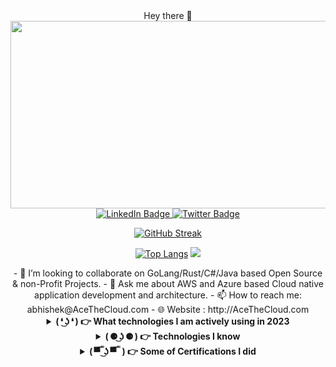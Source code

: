 

<div align="center">
  <div>Hey there 👋 <div>
  <img src="https://media.giphy.com/media/dWesBcTLavkZuG35MI/giphy.gif" width="600" height="300"/>
  <div id="badges">
   <a href="https://www.linkedin.com/in/enterprise-cloud-architect">
     <img src="https://img.shields.io/badge/LinkedIn-blue?style=for-the-badge&logo=linkedin&logoColor=white" alt="LinkedIn Badge"/>
   </a>
   <a href="https://twitter.com/AbhiForTweeting">
     <img src="https://img.shields.io/badge/Twitter-blue?style=for-the-badge&logo=twitter&logoColor=white" alt="Twitter Badge"/>
   </a>
 </div>
</div>

  
[![GitHub Streak](http://github-readme-streak-stats.herokuapp.com?user=abhiongithub&theme=dark&background=000000)](https://git.io/streak-stats)

[![Top Langs](https://github-readme-stats.vercel.app/api/top-langs/?username=abhiongithub&layout=compact)](https://github.com/abhiongithub/github-readme-stats)
<picture>
<source 
  srcset="https://github-readme-stats.vercel.app/api?username=abhiongithub&show_icons=true&theme=dark"
  media="(prefers-color-scheme: dark)"
/>
<source
  srcset="https://github-readme-stats.vercel.app/api?username=abhiongithub&show_icons=true"
  media="(prefers-color-scheme: light), (prefers-color-scheme: no-preference)"
/>
<img src="https://github-readme-stats.vercel.app/api?username=abhiongithub&show_icons=true" />
</picture>
</div>

<div>
- 👯 I’m looking to collaborate on GoLang/Rust/C#/Java based Open Source & non-Profit Projects.
- 💬 Ask me about AWS and Azure based Cloud native application development and architecture.
- 📫 How to reach me: abhishek@AceTheCloud.com
- 🌐 Website : http://AceTheCloud.com

<details>
 <summary><strong> ( ❛ ͜ʖ ❛ ) 👉 What technologies I am actively using in 2023</strong></summary>
   - Architecting and Developing Distributed Components <br/>
   - Serverless Architecture <br/>
   - Modular Monolithic <br/>
   - C# and .NET 7, Java, GoLang , React <br/>
   - Apache Flink , Spark <br/>
   - GoLang , GoORM, FoFiber, Go Chi, Go Mux <br/>
   - Distributed Application Runtime (DAPR) <br/>
</details>

<details>
 <summary><strong> ( ⚈ ͜ʖ ⚈ ) 👉 Technologies I know</strong></summary>
   - ☁ Azure and AWS<br/>
   - IBM Open Shift <br/>
   - Docker , Kubernetes, AKS, EKS , Fargate <br/>
   - ASP.net (Expert) , Spring Boot (Intermediate) <br/>
   - GoLang , GoORM, FoFiber <br/>
   - Distributed Application Runtime (DAPR) <br/>
   - Terraform, Azure ARM , AWS Cloud Formation <br/>
   - Splunk <br/>
   - Elastic Stack (Intermediate) <br/>
   - Cross Platform Application Development using Xamarin / MAUI
</details>

<details>
 <summary><strong> ( ▀̿ ̿ ͜ʖ ▀̿ ̿  ) 👉 Some of Certifications I did </strong></summary>
   - Microsoft Certified: Azure Solutions Architect Expert  <br/>
   - Microsoft Certified: DevOps Engineer Expert <br/>
   - Microsoft Certified Trainer - M.C.T. <br/>
   - AWS Certified Solutions Architect – Associate <br/>
</details>
<div>
